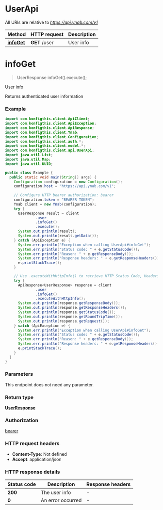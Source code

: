 # UserApi

All URIs are relative to *https://api.ynab.com/v1*

| Method | HTTP request | Description |
|------------- | ------------- | -------------|
| [**infoGet**](UserApi.md#infoGet) | **GET** /user | User info |


<a name="infoGet"></a>
# **infoGet**
> UserResponse infoGet().execute();

User info

Returns authenticated user information

### Example
```java
import com.konfigthis.client.ApiClient;
import com.konfigthis.client.ApiException;
import com.konfigthis.client.ApiResponse;
import com.konfigthis.client.Ynab;
import com.konfigthis.client.Configuration;
import com.konfigthis.client.auth.*;
import com.konfigthis.client.model.*;
import com.konfigthis.client.api.UserApi;
import java.util.List;
import java.util.Map;
import java.util.UUID;

public class Example {
  public static void main(String[] args) {
    Configuration configuration = new Configuration();
    configuration.host = "https://api.ynab.com/v1";
    
    // Configure HTTP bearer authorization: bearer
    configuration.token = "BEARER TOKEN";
    Ynab client = new Ynab(configuration);
    try {
      UserResponse result = client
              .user
              .infoGet()
              .execute();
      System.out.println(result);
      System.out.println(result.getData());
    } catch (ApiException e) {
      System.err.println("Exception when calling UserApi#infoGet");
      System.err.println("Status code: " + e.getStatusCode());
      System.err.println("Reason: " + e.getResponseBody());
      System.err.println("Response headers: " + e.getResponseHeaders());
      e.printStackTrace();
    }

    // Use .executeWithHttpInfo() to retrieve HTTP Status Code, Headers and Request
    try {
      ApiResponse<UserResponse> response = client
              .user
              .infoGet()
              .executeWithHttpInfo();
      System.out.println(response.getResponseBody());
      System.out.println(response.getResponseHeaders());
      System.out.println(response.getStatusCode());
      System.out.println(response.getRoundTripTime());
      System.out.println(response.getRequest());
    } catch (ApiException e) {
      System.err.println("Exception when calling UserApi#infoGet");
      System.err.println("Status code: " + e.getStatusCode());
      System.err.println("Reason: " + e.getResponseBody());
      System.err.println("Response headers: " + e.getResponseHeaders());
      e.printStackTrace();
    }
  }
}

```

### Parameters
This endpoint does not need any parameter.

### Return type

[**UserResponse**](UserResponse.md)

### Authorization

[bearer](../README.md#bearer)

### HTTP request headers

 - **Content-Type**: Not defined
 - **Accept**: application/json

### HTTP response details
| Status code | Description | Response headers |
|-------------|-------------|------------------|
| **200** | The user info |  -  |
| **0** | An error occurred |  -  |

